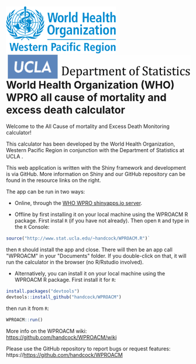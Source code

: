 <img src="inst/shiny/WPROACM/www/WHO-WPRO_Logo_PMS_2925.png" width = 300 alt="WHO WPRO Logo"/>[<img src="inst/shiny/WPROACM/www/UCLADepartmentofStatisticsSmall.png" align="right" width=500 alt="UCLA STAT Logo"/>](http://statistics.ucla.edu/)

World Health Organization (WHO) WPRO all cause of mortality and excess death calculator
==========

Welcome to the All Cause of mortality and Excess Death Monitoring calculator!

This calculator has been developed by the World Health Organization, Western Pacific Region in conjunction with the Department of Statistics at
UCLA .

This web application is written with the Shiny framework and development is via GitHub. More information on Shiny and our GitHub repository can
be found in the resource links on the right.

The app can be run in two ways:  

* Online, through the [WHO WPRO shinyapps.io server](https://worldhealthorg.shinyapps.io/WPRO-all-cause-of-mortality-and-excess-death-calculator/). 

* Offline by first installing it on your local machine using the WPROACM R package. First instal `R` (if you have not already). Then open `R` and type in the `R` Console:

```r
source("http://www.stat.ucla.edu/~handcock/WPROACM.R")`
```

then `R` should install the app and close. There will then be an app call "WPROACM" in your "Documents" folder. If you double-click on that, it will run the calculator in the browser (no R/Rstudio involved).

* Alternatively, you can install it on your local machine using the WPROACM R package. First install it for `R`:
```r
install.packages("devtools")
devtools::install_github("handcock/WPROACM")
```
then run it from `R`:
```r
WPROACM::run()
```

More info on the WPROACM wiki:   
https://github.com/handcock/WPROACM/wiki

Please use the GitHub repository to report bugs or request features:
https://https://github.com/handcock/WPROACM
